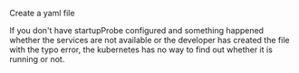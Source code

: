 



Create a yaml file

If you don't have startupProbe configured and something happened whether the services are not available or the developer has created the file with the typo error, the kubernetes has no way to find out whether it is running or not.
